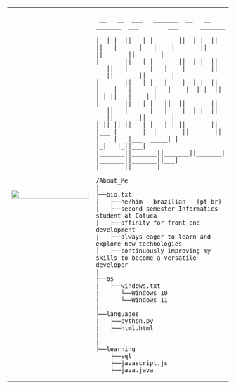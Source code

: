 <table>
  <tr>
    <td style="width: 50%;">
       <img src="https://i.pinimg.com/564x/70/b4/0a/70b40ae8cca2ba1ee9ea975c63c579e6.jpg" style="width: 100%; border: none;"/>
    </td>
    <td style="width: 50%; vertical-align: top;">
      <p style="font-family: monospace; font-size: 16px;">
       
     __   __  ___   _______  __   __  _______  ___        ___      _______  _______  _______  _______ 
    |  |_|  ||   | |       ||  | |  ||       ||   |      |   |    |       ||       ||       ||       |
    |       ||   | |    ___||  | |  ||    ___||   |      |   |    |   _   ||    _  ||    ___||  _____|
    |       ||   | |   | __ |  |_|  ||   |___ |   |      |   |    |  | |  ||   |_| ||   |___ | |_____ 
    |       ||   | |   ||  ||       ||    ___||   |___   |   |___ |  |_|  ||    ___||    ___||_____  |
    | ||_|| ||   | |   |_| ||       ||   |___ |       |  |       ||       ||   |    |   |___  _____| |
    |_|   |_||___| |_______||_______||_______||_______|  |_______||_______||___|    |_______||_______|

</p>

    /About_Me
    |
    ├──bio.txt
    |   ├──he/him - brazilian - (pt-br)
    |   ├──second-semester Informatics student at Cotuca
    |   ├──affinity for front-end development
    |   ├──always eager to learn and explore new technologies
    │   ├──continuously improving my skills to become a versatile developer
    |
    ├──os
    |   ├──windows.txt
    |      └──Windows 10
    |      └──Windows 11
    |
    ├──languages
    |   ├──python.py
    |   ├──html.html
    |
    |
    ├──learning
        ├──sql
        ├──javascript.js
        ├──java.java
        
  </tr>
</table>

